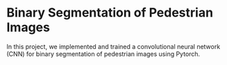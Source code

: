 # Binary Segmentation of Pedestrian Images


In this project, we implemented and trained a convolutional neural network (CNN) for binary segmentation of pedestrian images using Pytorch.



